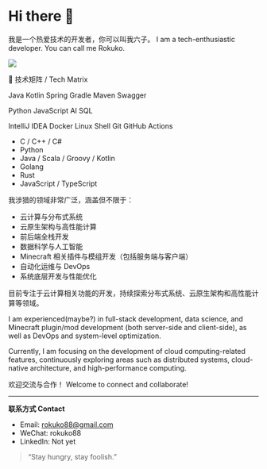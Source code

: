 # Hi there 👋

我是一个热爱技术的开发者，你可以叫我六子。
I am a tech-enthusiastic developer. You can call me Rokuko.

<a href="https://github.com/rokukoo/rokukoo">
  <img src="https://camo.githubusercontent.com/1e4b67c04239c3dd635207b75c841e801dcf80d5d4a4bdc815672b4c50549ea5/68747470733a2f2f696d672e736869656c64732e696f2f62616467652f2d4769746875622d3030303f7374796c653d666c6174266c6f676f3d476974687562266c6f676f436f6c6f723d7768697465" />
</a>

🚀 技术矩阵 / Tech Matrix

Java Kotlin Spring Gradle Maven Swagger

Python JavaScript AI SQL

IntelliJ IDEA Docker Linux Shell Git GitHub Actions

- C / C++ / C#
- Python
- Java / Scala / Groovy / Kotlin
- Golang
- Rust
- JavaScript / TypeScript

我涉猎的领域非常广泛，涵盖但不限于：
- 云计算与分布式系统
- 云原生架构与高性能计算
- 前后端全栈开发
- 数据科学与人工智能
- Minecraft 相关插件与模组开发（包括服务端与客户端）
- 自动化运维与 DevOps
- 系统底层开发与性能优化

目前专注于云计算相关功能的开发，持续探索分布式系统、云原生架构和高性能计算等领域。

I am experienced(maybe?) in full-stack development, data science, and Minecraft plugin/mod development (both server-side and client-side), as well as DevOps and system-level optimization.

Currently, I am focusing on the development of cloud computing-related features, continuously exploring areas such as distributed systems, cloud-native architecture, and high-performance computing.

欢迎交流与合作！
Welcome to connect and collaborate!

---

**联系方式 Contact**  
- Email: rokuko88@gmail.com
- WeChat: rokuko88
- LinkedIn: Not yet  

> “Stay hungry, stay foolish.”  
